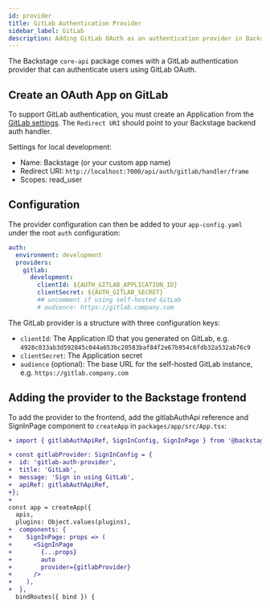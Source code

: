 ```yaml
---
id: provider
title: GitLab Authentication Provider
sidebar_label: GitLab
description: Adding GitLab OAuth as an authentication provider in Backstage
---
```


The Backstage `core-api` package comes with a GitLab authentication provider
that can authenticate users using GitLab OAuth.

## Create an OAuth App on GitLab

To support GitLab authentication, you must create an Application from the
[GitLab settings](https://gitlab.com/-/profile/applications). The `Redirect URI`
should point to your Backstage backend auth handler.

Settings for local development:

- Name: Backstage (or your custom app name)
- Redirect URI: `http://localhost:7000/api/auth/gitlab/handler/frame`
- Scopes: read_user

## Configuration

The provider configuration can then be added to your `app-config.yaml` under the
root `auth` configuration:

```yaml
auth:
  environment: development
  providers:
    gitlab:
      development:
        clientId: ${AUTH_GITLAB_APPLICATION_ID}
        clientSecret: ${AUTH_GITLAB_SECRET}
        ## uncomment if using self-hosted GitLab
        # audience: https://gitlab.company.com
```

The GitLab provider is a structure with three configuration keys:

- `clientId`: The Application ID that you generated on GitLab, e.g.
  `4928c033ab3d592845c044a653bc20583baf84f2e67b954c6fdb32a532ab76c9`
- `clientSecret`: The Application secret
- `audience` (optional): The base URL for the self-hosted GitLab instance, e.g.
  `https://gitlab.company.com`

## Adding the provider to the Backstage frontend

To add the provider to the frontend, add the gitlabAuthApi reference and
SignInPage component to `createApp` in `packages/app/src/App.tsx`:

```diff
+ import { gitlabAuthApiRef, SignInConfig, SignInPage } from '@backstage/core';

+ const gitlabProvider: SignInConfig = {
+  id: 'gitlab-auth-provider',
+  title: 'GitLab',
+  message: 'Sign in using GitLab',
+  apiRef: gitlabAuthApiRef,
+};
+
const app = createApp({
  apis,
  plugins: Object.values(plugins),
+  components: {
+    SignInPage: props => (
+      <SignInPage
+        {...props}
+        auto
+        provider={gitlabProvider}
+      />
+    ),
+  },
  bindRoutes({ bind }) {
```
